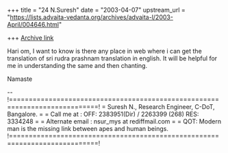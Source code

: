 +++
title = "24 N.Suresh"
date = "2003-04-07"
upstream_url = "https://lists.advaita-vedanta.org/archives/advaita-l/2003-April/004646.html"

+++
[Archive link](https://lists.advaita-vedanta.org/archives/advaita-l/2003-April/004646.html)

Hari om,
    I want to know is there any place in web where i can get the
translation of sri rudra prashnam translation in english.
    It will be helpful for me in understanding the same and then chanting.

Namaste

--
!============================================================================!
= Suresh N., Research Engineer, C-DoT, Bangalore.                            =
= Call me at : OFF: 2383951(Dir) / 2263399 (268)  RES: 3334248               =
= Alternate email :  nsur_mys at rediffmail.com                                 =
= QOT: Modern man is the missing link between apes and human beings.
!============================================================================!

